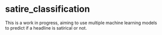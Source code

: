 # satire_classification

This is a work in progress, aiming to use multiple machine learning models to predict if a headline is satirical or not.
